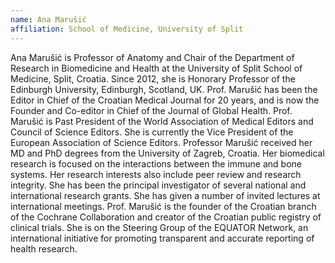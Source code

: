 ```yaml
---
name: Ana Marušić
affiliation: School of Medicine, University of Split
---
```


Ana Marušić is Professor of Anatomy and Chair of the Department of Research in Biomedicine and Health at the University of Split School of Medicine, Split, Croatia. Since 2012, she is Honorary Professor of the Edinburgh University, Edinburgh, Scotland, UK. Prof. Marušić has been the Editor in Chief of the Croatian Medical Journal for 20 years, and is now the Founder and Co-editor in Chief of the Journal of Global Health. Prof. Marušić is Past President of the World Association of Medical Editors and Council of Science Editors. She is currently the Vice President of the European Association of Science Editors. Professor Marušić received her MD and PhD degrees from the University of Zagreb, Croatia. Her biomedical research is focused on the interactions between the immune and bone systems. Her research interests also include peer review and research integrity. She has been the principal investigator of several national and international research grants. She has given a number of invited lectures at international meetings. Prof. Marušić is the founder of the Croatian branch of the Cochrane Collaboration and creator of the Croatian public registry of clinical trials. She is on the Steering Group of the EQUATOR Network, an international initiative for promoting transparent and accurate reporting of health research.
